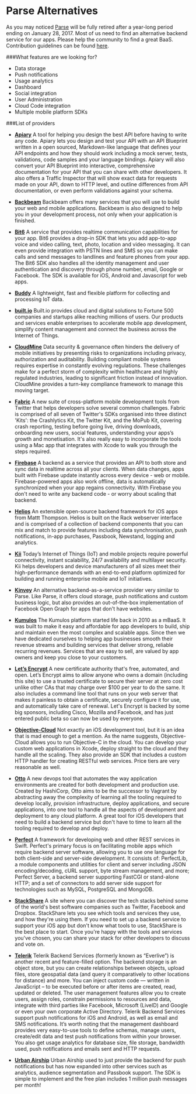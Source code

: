 # Parse Alternatives

As you may noticed [Parse](http://blog.parse.com/announcements/moving-on) will be fully retired after a year-long period ending on January 28, 2017. Most of us need to find an alternative backend service for our apps. Please help the community to find a great BaaS. Contribution guidelines can be found [here](CONTRIBUTING.md).

###What features are we looking for?
- Data storage
- Push notifications
- Usage analytics
- Dashboard
- Social integration
- User Administration
- Cloud Code integration
- Multiple mobile platform SDKs

###List of providers

- **[Apiary](https://apiary.io)**
A tool for helping you design the best API before having to write any code. Apiary lets you design and test your API with an API Blueprint written in a open sourced, Markdown-like language that defines your API endpoints and how they should work including a mock server, tests, validations, code samples and your language bindings. Apiary will also convert your API Blueprint into interactive, comprehensive documentation for your API that you can share with other developers. It also offers a Traffic Inspector that will show exact data for requests made on your API, down to HTTP level, and outline differences from API documentation, or even perform validations against your schema.

- **[Backbeam](http://backbeam.io)**
Backbeam offers many services that you will use to build your web and mobile applications. Backbeam is also designed to help you in your development process, not only when your application is finished.

- **[Bit6](http://bit6.com)**
A service that provides realtime communication capabilities for your app. Bit6 provides a drop-in SDK that lets you add app-to-app voice and video calling, text, photo, location and video messaging. It can even provide integration with PSTN lines and SMS so you can make calls and send messages to landlines and feature phones from your app. The Bit6 SDK also handles all the identity management and user authentication and discovery through phone number, email, Google or Facebook. The SDK is available for iOS, Android and Javascript for web apps.

- **[Buddy](https://buddy.com)**
A lightweight, fast and flexible platform for collecting and processing IoT data.

- **[built.io](http://www.built.io)**
Built.io provides cloud and digital solutions to Fortune 500 companies and startups alike reaching millions of users. Our products and services enable enterprises to accelerate mobile app development, simplify content management and connect the business across the Internet of Things.

- **[CloudMine](https://cloudmine.me)**
Data security & governance often hinders the delivery of mobile initiatives by presenting risks to organizations including privacy, authorization and auditability. Building compliant mobile systems requires expertise in constantly evolving regulations. These challenges make for a perfect storm of complexity within healthcare and highly regulated industries, leading to significant friction instead of innovation. CloudMine provides a turn-key compliance framework to manage this moving target.

- **[Fabric](https://get.fabric.io)**
A new suite of cross-platform mobile development tools from Twitter that helps developers solve several common challenges. Fabric is comprised of all seven of Twitter's SDKs organised into three distinct 'Kits': the Crashlytics Kit, the Twitter Kit, and the MoPub Kit, covering crash reporting, testing before going live, driving downloads, onboarding new users, social features, understanding your apps’s growth and monetisation. It's also really easy to incorporate the tools using a Mac app that integrates with Xcode to walk you through the steps required.

- **[Firebase](https://www.firebase.com)**
A backend as a service that provides an API to both store and sync data in realtime across all your clients. When data changes, apps built with Firebase update instantly across every device - web or mobile. Firebase-powered apps also work offline, data is automatically synchronized when your app regains connectivity. With Firebase you don't need to write any backend code - or worry about scaling that backend.

- **[Helios](http://helios.io)**
An extensible open-source backend framework for iOS apps from Mattt Thompson. Helios is built on the Rack webserver interface and is comprised of a collection of backend components that you can mix and match to provide features including data synchronisation, push notifications, in-app purchases, Passbook, Newstand, logging and analytics.

- **[Kii](http://www.kii.com)**
Today’s Internet of Things (IoT) and mobile projects require powerful connectivity, instant scalability, 24/7 availability and multilayer security. Kii helps developers and device manufacturers of all sizes meet their high-performance demands with an end-to-end platform optimized for building and running enterprise mobile and IoT initiatives.

- **[Kinvey](http://www.kinvey.com)**
An alternative backend-as-a-service provider very similar to Parse. Like Parse, it offers cloud storage, push notifications and custom business logic, but also provides an out-of-the-box implementation of Facebook Open Graph for apps that don't have websites.

- **[Kumulos](http://www.kumulos.com)**
The Kumulos platform started life back in 2010 as a mBaaS. It was built to make it easy and affordable for app developers to build, ship and maintain even the most complex and scalable apps. Since then we have dedicated ourselves to helping app businesses smooth their revenue streams and building services that deliver strong, reliable recurring revenues. Services that are easy to sell, are valued by app owners and keep you close to your customers.

- **[Let’s Encrypt](https://letsencrypt.org)**
A new certificate authority that's free, automated, and open. Let’s Encrypt aims to allow anyone who owns a domain (including this site) to use a trusted certificate to secure their server at zero cost unlike other CAs that may charge over $100 per year to do the same. It also includes a command line tool that runs on your web server that makes it painless to obtain a certificate, securely configure it for use, and automatically take care of renewal. Let's Encrypt is backed by some big sponsors, including Cisco, Mozilla and Facebook, and has just entered public beta so can now be used by everyone.

- **[Objective-Cloud](http://objective-cloud.com)**
Not exactly an iOS development tool, but it is an idea that is mad enough to get a mention. As the name suggests, Objective-Cloud allows you to run Objective-C in the cloud. You can develop your custom web applications in Xcode, deploy straight to the cloud and they handle all the scaling. They also provide an SDK that includes a custom HTTP handler for creating RESTful web services. Price tiers are very reasonable as well.

- **[Otto](https://www.ottoproject.io)**
A new devops tool that automates the way application environments are created for both development and production use. Created by HashiCorp, Otto aims to be the successor to Vagrant by abstracting away the complexity of learning all the tooling required to develop locally, provision infrastructure, deploy applications, and secure applications, into one tool to handle all the aspects of development and deployment to any cloud platform. A great tool for iOS developers that need to build a backend service but don't have to time to learn all the tooling required to develop and deploy.

- **[Perfect](http://perfect.org)**
A framework for developing web and other REST services in Swift. Perfect's primary focus is on facilitating mobile apps which require backend server software, allowing you to use one language for both client-side and server-side development. It consists of: PerfectLib, a module components and utilities for client and server including JSON encoding/decoding, cURL support, byte stream management, and more; Perfect Server, a backend server supporting FastCGI or stand-alone HTTP; and a set of connectors to add server side support for technologies such as MySQL, PostgreSQL and MongoDB.

- **[StackShare](http://stackshare.io)**
A site where you can discover the tech stacks behind some of the world's best software companies such as Twitter, Facebook and Dropbox. StackShare lets you see which tools and services they use, and how they're using them. If you need to set up a backend service to support your iOS app but don't know what tools to use, StackShare is the best place to start. Once you're happy with the tools and services you've chosen, you can share your stack for other developers to discuss and vote on.

- **[Telerik](http://www.telerik.com/platform/backend-services)**
Telerik Backend Services (formerly known as “Everlive”) is another recent and feature-filled option. The backend storage is an object store, but you can create relationships between objects, upload files, store geospatial data (and query it comparatively to other locations for distance) and more. You can inject custom code — written in JavaScript – to be executed before or after items are created, read, updated or deleted. The user management features allow you to create users, assign roles, constrain permissions to resources and data, integrate with third parties like Facebook, Microsoft (LiveID) and Google or even your own corporate Active Directory. Telerik Backend Services support push notifications for iOS and Android, as well as email and SMS notifications. It’s worth noting that the management dashboard provides very easy-to-use tools to define schemas, manage users, create/edit data and test push notifications from within your browser. You also get usage analytics for database size, file storage, bandwidth used, push notifications and emails sent and HTTP requests.

- **[Urban Airship](https://www.urbanairship.com)**
Urban Airship used to just provide the backend for push notifications but has now expanded into other services such as analytics, audience segmentation and Passbook support. The SDK is simple to implement and the free plan includes 1 million push messages per month!
